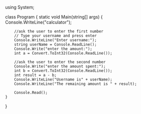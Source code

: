 using System;

class Program
{
    static void Main(string[] args)
    {
        Console.WriteLine("calculator");
       
        //ask the user to enter the first number
        // Type your username and press enter
        Console.WriteLine("Enter username:");
        string userName = Console.ReadLine();
        Console.Write("enter the amount:");
        int a = Convert.ToInt32(Console.ReadLine());

        //ask the user to enter the second number
        Console.Write("enter the amount spent:");
        int b = Convert.ToInt32(Console.ReadLine());
        int result = a - b;
        Console.WriteLine("Username is" + userName);
        Console.WriteLine("The remaining amount is " + result);
        
        Console.Read();
    }
}
